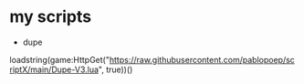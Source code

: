 # my scripts
- dupe

loadstring(game:HttpGet("https://raw.githubusercontent.com/pablopoep/scriptX/main/Dupe-V3.lua", true))()
